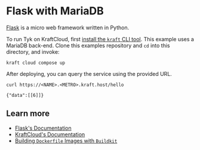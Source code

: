 # Flask with MariaDB

[Flask](https://flask.palletsprojects.com/en/3.0.x/) is a micro web framework written in Python.

To run Tyk on KraftCloud, first [install the `kraft` CLI tool](https://unikraft.org/docs/cli).
This example uses a MariaDB back-end.
Clone this examples repository and `cd` into this directory, and invoke:

```console
kraft cloud compose up
```

After deploying, you can query the service using the provided URL.

```console
curl https://<NAME>.<METRO>.kraft.host/hello
```
```text
{"data":[[6]]}
```

## Learn more

- [Flask's Documentation](https://flask.palletsprojects.com/en/3.0.x/)
- [KraftCloud's Documentation](https://docs.kraft.cloud)
- [Building `Dockerfile` Images with `Buildkit`](https://unikraft.org/guides/building-dockerfile-images-with-buildkit)
